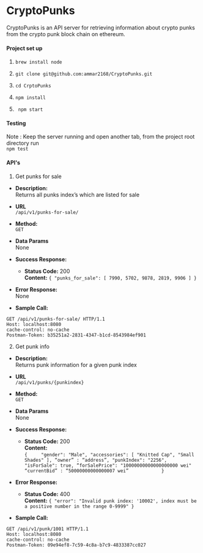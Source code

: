 # CryptoPunks
CryptoPunks is an API server for retrieving information about crypto punks from the crypto punk block chain on ethereum.

#### Project set up

1. ``` brew install node ```

2. ``` git clone git@github.com:ammar2168/CryptoPunks.git ```

3. ``` cd CrptoPunks ```

4. ``` npm install ```

5. ``` npm start```

#### Testing 

Note : Keep the server running and open another tab, from the project root directory run <br />
     ``` npm test ```

#### API's

1. Get punks for sale 

* **Description:** <br />
Returns all punks index’s which are listed for sale

* **URL** <br />
`/api/v1/punks-for-sale/`

* **Method:** <br />
    `GET`

* **Data Params** <br />
None
 
         
* **Success Response:** <br />
   * **Status Code:** 200 <br />
    **Content:** `{
      "punks_for_sale": [
           7990,
           5702,
           9878,
           2819,
           9906
	      ]
    }`

* **Error Response:** <br />
  None

* **Sample Call:**
```
GET /api/v1/punks-for-sale/ HTTP/1.1
Host: localhost:8080
cache-control: no-cache
Postman-Token: b35251a2-2831-4347-b1cd-8543984ef901
```

2. Get punk info

* **Description:** <br />
Returns punk information for a given punk index

* **URL** <br />
`/api/v1/punks/{punkindex}`

* **Method:** <br />
    `GET`

* **Data Params** <br />
None

* **Success Response:** <br />
  * **Status Code:** 200 <br />
    **Content:** <br/> 
  `{	
        	"gender": "Male",
       	 "accessories": [
            		"Knitted Cap",
           		 "Small Shades"
      	  ],
		“owner” : “address”,
        	"punkIndex": "2256",
       	 "isForSale": true,
       	 “forSalePrice": "10000000000000000000 wei"
		“currentBid” : “50000000000000007 wei”   		 
}`

* **Error Response:** <br />
  * **Status Code:** 400 <br />
    **Content:** `{
    "error": "Invalid punk index: '10002', index must be a positive number in the range 0-9999"
}`

* **Sample Call:**
```
GET /api/v1/punk/1001 HTTP/1.1
Host: localhost:8080
cache-control: no-cache
Postman-Token: 09e94ef8-7c59-4c8a-b7c9-4833387cc027
```


